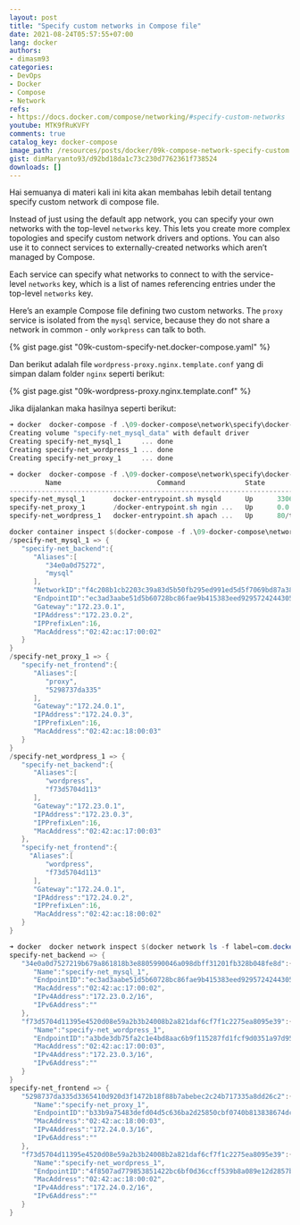 ```yaml
---
layout: post
title: "Specify custom networks in Compose file"
date: 2021-08-24T05:57:55+07:00
lang: docker
authors:
- dimasm93
categories:
- DevOps
- Docker
- Compose
- Network
refs: 
- https://docs.docker.com/compose/networking/#specify-custom-networks
youtube: MTK9fRuKVFY
comments: true
catalog_key: docker-compose
image_path: /resources/posts/docker/09k-compose-network-specify-custom
gist: dimMaryanto93/d92bd18da1c73c230d7762361f738524
downloads: []
---
```



Hai semuanya di materi kali ini kita akan membahas lebih detail tentang specify custom network di compose file.

<!--more-->

Instead of just using the default app network, you can specify your own networks with the top-level `networks` key. This lets you create more complex topologies and specify custom network drivers and options. You can also use it to connect services to externally-created networks which aren’t managed by Compose.

Each service can specify what networks to connect to with the service-level `networks` key, which is a list of names referencing entries under the top-level `networks` key.

Here’s an example Compose file defining two custom networks. The `proxy` service is isolated from the `mysql` service, because they do not share a network in common - only `workpress` can talk to both.

{% gist page.gist "09k-custom-specify-net.docker-compose.yaml" %}

Dan berikut adalah file `wordpress-proxy.nginx.template.conf` yang di simpan dalam folder `nginx` seperti berikut:

{% gist page.gist "09k-wordpress-proxy.nginx.template.conf" %}

Jika dijalankan maka hasilnya seperti berikut:

```powershell
➜ docker  docker-compose -f .\09-docker-compose\network\specify\docker-compose.yaml -p specify-net up -d
Creating volume "specify-net_mysql_data" with default driver
Creating specify-net_mysql_1     ... done
Creating specify-net_wordpress_1 ... done
Creating specify-net_proxy_1     ... done

➜ docker  docker-compose -f .\09-docker-compose\network\specify\docker-compose.yaml -p specify-net ps
         Name                        Command               State                Ports
---------------------------------------------------------------------------------------------------
specify-net_mysql_1       docker-entrypoint.sh mysqld      Up      3306/tcp, 33060/tcp
specify-net_proxy_1       /docker-entrypoint.sh ngin ...   Up      0.0.0.0:80->80/tcp,:::80->80/tcp
specify-net_wordpress_1   docker-entrypoint.sh apach ...   Up      80/tcp

docker container inspect $(docker-compose -f .\09-docker-compose\network\specify\docker-compose.yaml -p specify-net ps -q) -f '{%raw%}{{.Name}} => {{json .NetworkSettings.Networks}}{%endraw%}'
/specify-net_mysql_1 => {
   "specify-net_backend":{
      "Aliases":[
         "34e0a0d75272",
         "mysql"
      ],
      "NetworkID":"f4c208b1cb2203c39a83d5b50fb295ed991ed5d5f7069bd87a383bd2525e30da",
      "EndpointID":"ec3ad3aabe51d5b60728bc86fae9b415383eed9295724244305b71bc68aec4bb",
      "Gateway":"172.23.0.1",
      "IPAddress":"172.23.0.2",
      "IPPrefixLen":16,
      "MacAddress":"02:42:ac:17:00:02"
   }
}
/specify-net_proxy_1 => {
   "specify-net_frontend":{
      "Aliases":[
         "proxy",
         "5298737da335"
      ],
      "Gateway":"172.24.0.1",
      "IPAddress":"172.24.0.3",
      "IPPrefixLen":16,
      "MacAddress":"02:42:ac:18:00:03"
   }
}
/specify-net_wordpress_1 => {
   "specify-net_backend":{
      "Aliases":[
         "wordpress",
         "f73d5704d113"
      ],
      "Gateway":"172.23.0.1",
      "IPAddress":"172.23.0.3",
      "IPPrefixLen":16,
      "MacAddress":"02:42:ac:17:00:03"
   },
   "specify-net_frontend":{
     "Aliases":[
         "wordpress",
         "f73d5704d113"
      ],
      "Gateway":"172.24.0.1",
      "IPAddress":"172.24.0.2",
      "IPPrefixLen":16,
      "MacAddress":"02:42:ac:18:00:02"
   }
}

➜ docker  docker network inspect $(docker network ls -f label=com.docker.compose.project=specify-net -q) -f '{%raw%}{{.Name}} => {{json .Containers}}{%endraw%}'
specify-net_backend => {
   "34e0a0d7527219b679a861818b3e8805990046a098dbff31201fb328b048fe8d":{
      "Name":"specify-net_mysql_1",
      "EndpointID":"ec3ad3aabe51d5b60728bc86fae9b415383eed9295724244305b71bc68aec4bb",
      "MacAddress":"02:42:ac:17:00:02",
      "IPv4Address":"172.23.0.2/16",
      "IPv6Address":""
   },
   "f73d5704d11395e4520d08e59a2b3b24008b2a821daf6cf7f1c2275ea8095e39":{
      "Name":"specify-net_wordpress_1",
      "EndpointID":"a3bde3db75fa2c1e4bd8aac6b9f115287fd1fcf9d0351a97d954220152f9c206",
      "MacAddress":"02:42:ac:17:00:03",
      "IPv4Address":"172.23.0.3/16",
      "IPv6Address":""
   }
}
specify-net_frontend => {
   "5298737da335d3365410d920d3f1472b18f88b7abebec2c24b717335a8dd26c2":{
      "Name":"specify-net_proxy_1",
      "EndpointID":"b33b9a75483defd04d5c636ba2d25850cbf0740b813838674dc66e58532376a3",
      "MacAddress":"02:42:ac:18:00:03",
      "IPv4Address":"172.24.0.3/16",
      "IPv6Address":""
   },
   "f73d5704d11395e4520d08e59a2b3b24008b2a821daf6cf7f1c2275ea8095e39":{
      "Name":"specify-net_wordpress_1",
      "EndpointID":"4f8507ad779853851422bc6bf0d36ccff539b8a089e12d2857ba76824342f98f",
      "MacAddress":"02:42:ac:18:00:02",
      "IPv4Address":"172.24.0.2/16",
      "IPv6Address":""
   }
}
```